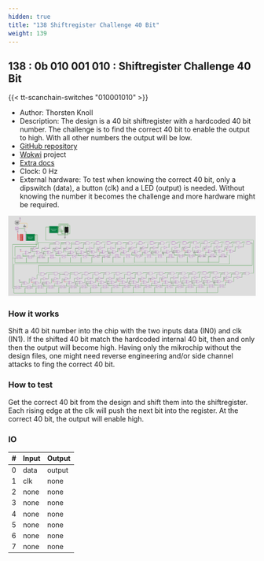 ```yaml
---
hidden: true
title: "138 Shiftregister Challenge 40 Bit"
weight: 139
---
```


## 138 : 0b 010 001 010 : Shiftregister Challenge 40 Bit

{{< tt-scanchain-switches "010001010" >}}

* Author: Thorsten Knoll
* Description: The design is a 40 bit shiftregister with a hardcoded 40 bit number. The challenge is to find the correct 40 bit to enable the output to high. With all other numbers the output will be low.
* [GitHub repository](https://github.com/ThorKn/tinytapeout02_shiftregister_challenge)
* [Wokwi](https://wokwi.com/projects/341516949939814994) project
* [Extra docs]()
* Clock: 0 Hz
* External hardware: To test when knowing the correct 40 bit, only a dipswitch (data), a button (clk) and a LED (output) is needed. Without knowing the number it becomes the challenge and more hardware might be required.

![picture](images/shiftregister_challenge.png)

### How it works

Shift a 40 bit number into the chip with the two inputs data (IN0) and clk (IN1). If the shifted 40 bit match the hardcoded internal 40 bit, then and only then the output will become high. Having only the mikrochip without the design files, one might need reverse engineering and/or side channel attacks to fing the correct 40 bit.

### How to test

Get the correct 40 bit from the design and shift them into the shiftregister. Each rising edge at the clk will push the next bit into the register. At the correct 40 bit, the output will enable high.

### IO

| # | Input        | Output       |
|---|--------------|--------------|
| 0 | data  | output |
| 1 | clk  | none |
| 2 | none  | none |
| 3 | none  | none |
| 4 | none  | none |
| 5 | none  | none |
| 6 | none  | none |
| 7 | none  | none |
